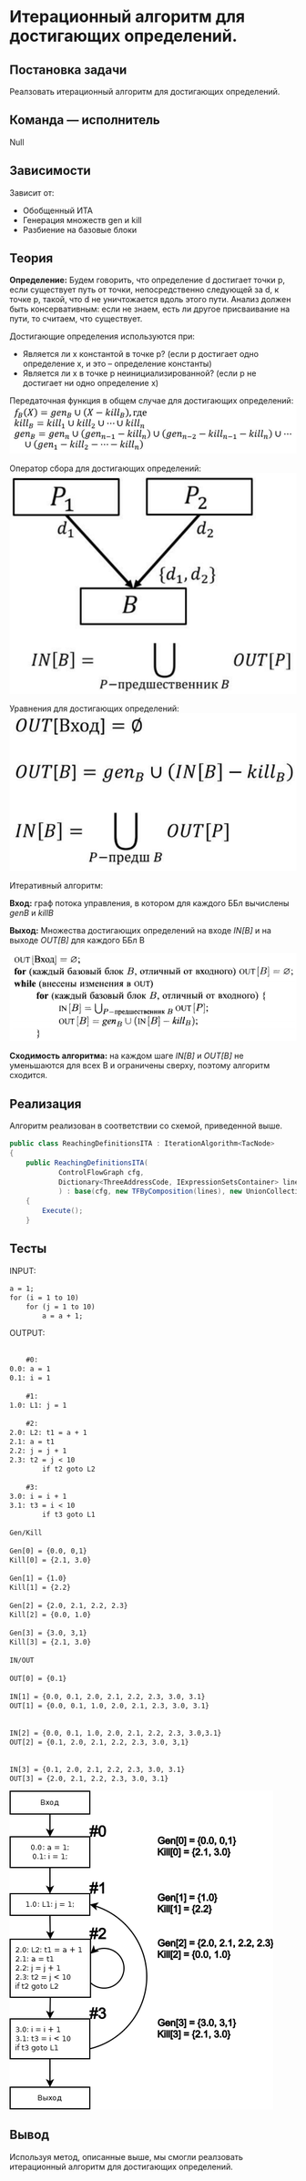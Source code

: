 # Итерационный алгоритм для достигающих определений.

## Постановка задачи
Реалзовать итерационный алгоритм для достигающих определений.

## Команда — исполнитель
Null

## Зависимости
Зависит от:
- Обобщенный ИТА
- Генерация множеств gen и kill
- Разбиение на базовые блоки

## Теория
**Определение:** Будем говорить, что определение d достигает точки p,
если существует путь от точки, непосредственно следующей за d, к
точке p, такой, что d не уничтожается вдоль этого пути.
Анализ должен быть консервативным: если не знаем, есть ли другое
присваивание на пути, то считаем, что существует.

Достигающие определения используются при:
- Является ли x константой в точке p? (если p достигает одно
определение x, и это – определение константы)
- Является ли x в точке p неинициализированной? (если p не
достигает ни одно определение x)

Передаточная функция в общем случае для достигающих определений:
![](../images/39-teamNull-1.png)

Оператор сбора для достигающих определений:
![](../images/39-teamNull-2.png)

Уравнения для достигающих определений:
![](../images/39-teamNull-3.png)

Итеративный алгоритм:

**Вход:** граф потока управления, в котором для каждого ББл вычислены
*genB* и *killB*

**Выход:** Множества достигающих определений на входе *IN[B]* и на
выходе *OUT[B]* для каждого ББл B

![](../images/39-teamNull-4.png)

**Сходимость алгоритма:** на каждом шаге *IN[B]* и *OUT[B]* не
уменьшаются для всех B и ограничены сверху, поэтому алгоритм
сходится.

## Реализация
Алгоритм реализован в соответствии со схемой, приведенной выше.

```csharp
public class ReachingDefinitionsITA : IterationAlgorithm<TacNode>
{
	public ReachingDefinitionsITA(
			ControlFlowGraph cfg,
			Dictionary<ThreeAddressCode, IExpressionSetsContainer> lines
			) : base(cfg, new TFByComposition(lines), new UnionCollectionOperator<TacNode>())
    {
        Execute();
	}
```
## Тесты

INPUT:

```
a = 1;
for (i = 1 to 10)
	for (j = 1 to 10)
		a = a + 1;
```
OUTPUT:

```

	#0:
0.0: a = 1  
0.1: i = 1  

	#1:
1.0: L1: j = 1  

	#2:
2.0: L2: t1 = a + 1
2.1: a = t1  
2.2: j = j + 1
2.3: t2 = j < 10
	    if t2 goto L2

	#3:
3.0: i = i + 1
3.1: t3 = i < 10
	    if t3 goto L1
		
Gen/Kill
		
Gen[0] = {0.0, 0,1}
Kill[0] = {2.1, 3.0}

Gen[1] = {1.0}
Kill[1] = {2.2}

Gen[2] = {2.0, 2.1, 2.2, 2.3}
Kill[2] = {0.0, 1.0}

Gen[3] = {3.0, 3,1}
Kill[3] = {2.1, 3.0}

IN/OUT

OUT[0] = {0.1}

IN[1] = {0.0, 0.1, 2.0, 2.1, 2.2, 2.3, 3.0, 3.1}
OUT[1] = {0.0, 0.1, 1.0, 2.0, 2.1, 2.3, 3.0, 3.1}


IN[2] = {0.0, 0.1, 1.0, 2.0, 2.1, 2.2, 2.3, 3.0,3.1}
OUT[2] = {0.1, 2.0, 2.1, 2.2, 2.3, 3.0, 3,1}


IN[3] = {0.1, 2.0, 2.1, 2.2, 2.3, 3.0, 3.1}
OUT[3] = {2.0, 2.1, 2.2, 2.3, 3.0, 3.1}
```
![](../images/39-teamNull-5.png)

## Вывод
Используя метод, описанные выше, мы смогли реалзовать итерационный алгоритм для достигающих определений.

